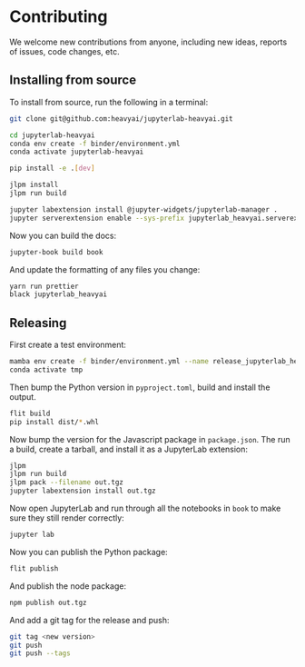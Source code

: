 # Contributing

We welcome new contributions from anyone, including new ideas, reports of issues, code changes, etc.

## Installing from source

To install from source, run the following in a terminal:

```bash
git clone git@github.com:heavyai/jupyterlab-heavyai.git

cd jupyterlab-heavyai
conda env create -f binder/environment.yml
conda activate jupyterlab-heavyai

pip install -e .[dev]

jlpm install
jlpm run build

jupyter labextension install @jupyter-widgets/jupyterlab-manager .
jupyter serverextension enable --sys-prefix jupyterlab_heavyai.serverextension
```

Now you can build the docs:

```bash
jupyter-book build book
```

And update the formatting of any files you change:

```bash
yarn run prettier
black jupyterlab_heavyai
```

## Releasing

First create a test environment:

```bash
mamba env create -f binder/environment.yml --name release_jupyterlab_heavyai
conda activate tmp
```

Then bump the Python version in `pyproject.toml`, build and install the output.

```bash
flit build
pip install dist/*.whl
```

Now bump the version for the Javascript package in `package.json`. The run a build,
create a tarball, and install it as a JupyterLab extension:

```bash
jlpm
jlpm run build
jlpm pack --filename out.tgz
jupyter labextension install out.tgz
```

Now open JupyterLab and run through all the notebooks in `book` to make sure
they still render correctly:

```bash
jupyter lab
```

Now you can publish the Python package:

```bash
flit publish
```

And publish the node package:

```bash
npm publish out.tgz
```

And add a git tag for the release and push:

```bash
git tag <new version>
git push
git push --tags
```
